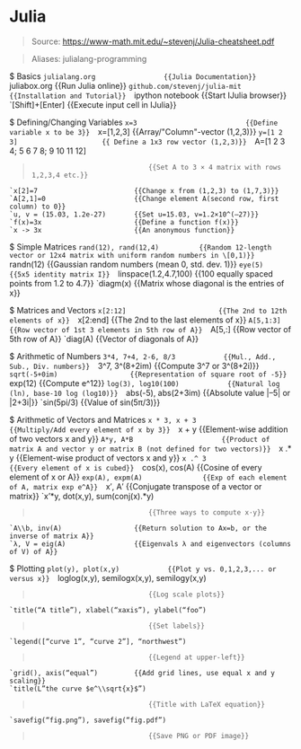 # Julia

> Source: https://www-math.mit.edu/~stevenj/Julia-cheatsheet.pdf

> Aliases: julialang-programming

$ Basics
    `julialang.org                 {{Julia Documentation}} 
    `juliabox.org                  {{Run Julia online}} 
    `github.com/stevenj/julia-mit  {{Installation and Tutorial}} 
    `ipython notebook              {{Start IJulia browser}} 
    `[Shift]+[Enter]               {{Execute input cell in IJulia}} 

$ Defining/Changing Variables
    `x=3                           {{Define variable x to be 3}} 
    `x=[1,2,3]                     {{Array/"Column"-vector (1,2,3)}} 
    `y=[1 2 3]                     {{ Define a 1x3 row vector (1,2,3)}} 
    `A=[1 2 3 4; 5 6 7 8; 9 10 11 12]
>                                  {{Set A to 3 × 4 matrix with rows 1,2,3,4 etc.}} 
    `x[2]=7                        {{Change x from (1,2,3) to (1,7,3)}} 
    `A[2,1]=0                      {{Change element A(second row, first column) to 0}} 
    `u, v = (15.03, 1.2e-27)       {{Set u=15.03, v=1.2×10^(–27)}} 
    `f(x)=3x                       {{Define a function f(x)}} 
    `x -> 3x                       {{An anonymous function}} 

$ Simple Matrices
    `rand(12), rand(12,4)          {{Random 12-length vector or 12x4 matrix with uniform random numbers in \[0,1)}} 
    `randn(12)                     {{Gaussian random numbers (mean 0, std. dev. 1)}} 
    `eye(5)                        {{5x5 identity matrix I}} 
    `linspace(1.2,4.7,100)         {{100 equally spaced points from 1.2 to 4.7}} 
    `diagm(x)                      {{Matrix whose diagonal is the entries of x}} 

$ Matrices and Vectors
    `x[2:12]                       {{The 2nd to 12th elements of x}} 
    `x[2:end]                      {{The 2nd to the last elements of x}} 
    `A[5,1:3]                      {{Row vector of 1st 3 elements in 5th row of A}} 
    `A[5,:]                        {{Row vector of 5th row of A}} 
    `diag(A)                       {{Vector of diagonals of A}} 

$ Arithmetic of Numbers
    `3*4, 7+4, 2-6, 8/3            {{Mul., Add., Sub., Div. numbers}} 
    `3^7, 3^(8+2im)                {{Compute 3^7 or 3^(8+2i)}} 
    `sqrt(-5+0im)                  {{Representation of square root of -5}} 
    `exp(12)                       {{Compute e^12}} 
    `log(3), log10(100)            {{Natural log (ln), base-10 log (log10)}} 
    `abs(-5), abs(2+3im)           {{Absolute value |–5| or |2+3i|}} 
    `sin(5pi/3)                    {{Value of sin(5π/3)}} 

$ Arithmetic of Vectors and Matrices
    `x * 3, x + 3                  {{Multiply/Add every element of x by 3}} 
    `x + y                         {{Element-wise addition of two vectors x and y}} 
    `A*y, A*B                      {{Product of matrix A and vector y or matrix B (not defined for two vectors)}} 
    `x .* y                        {{Element-wise product of vectors x and y}} 
    `x .^ 3                        {{Every element of x is cubed}} 
    `cos(x), cos(A)                {{Cosine of every element of x or A}} 
    `exp(A), expm(A)               {{Exp of each element of A, matrix exp e^A}} 
    `x′, A′                        {{Conjugate transpose of a vector or matrix}} 
    `x’*y, dot(x,y), sum(conj(x).*y)
>                                  {{Three ways to compute x·y}} 
    `A\\b, inv(A)                  {{Return solution to Ax=b, or the inverse of matrix A}} 
    `λ, V = eig(A)                 {{Eigenvals λ and eigenvectors (columns of V) of A}} 

$ Plotting
    `plot(y), plot(x,y)            {{Plot y vs. 0,1,2,3,... or versus x}} 
    `loglog(x,y), semilogx(x,y), semilogy(x,y)
>                                  {{Log scale plots}} 
    `title(“A title”), xlabel(“xaxis”), ylabel(“foo”)
>                                  {{Set labels}} 
    `legend([“curve 1”, “curve 2”], “northwest”)
>                                  {{Legend at upper-left}} 
    `grid(), axis(“equal”)         {{Add grid lines, use equal x and y scaling}} 
    `title(L”the curve $e^\\sqrt{x}$”)
>                                  {{Title with LaTeX equation}} 
    `savefig(“fig.png”), savefig(“fig.pdf”)
>                                  {{Save PNG or PDF image}} 

